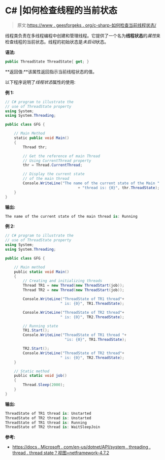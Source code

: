 # C# |如何检查线程的当前状态

> 原文:[https://www . geesforgeks . org/c-sharp-如何检查当前线程状态/](https://www.geeksforgeeks.org/c-sharp-how-to-check-current-state-of-a-thread/)

线程类负责在多线程编程中创建和管理线程。它提供了一个名为**线程状态**的*属性*来检查线程的当前状态。线程的初始状态是*未启动*状态。

**语法:**

```cs
public ThreadState ThreadState{ get; }
```

**返回值:**该属性返回指示当前线程状态的值。

以下程序说明了*线程状态*属性的使用:

**例 1:**

```cs
// C# program to illustrate the 
// use of ThreadState property
using System;
using System.Threading;

public class GFG {

    // Main Method
    static public void Main()
    {
        Thread thr;

        // Get the reference of main Thread
        // Using CurrentThread property
        thr = Thread.CurrentThread;

        // Display the current state
        // of the main thread
        Console.WriteLine("The name of the current state of the Main " 
                                 + "thread is: {0}", thr.ThreadState);
    }
}
```

**输出:**

```cs
The name of the current state of the main thread is: Running

```

**例 2:**

```cs
// C# program to illustrate the 
// use of ThreadState property
using System;
using System.Threading;

public class GFG {

    // Main method
    public static void Main()
    {
        // Creating and initializing threads
        Thread TR1 = new Thread(new ThreadStart(job));
        Thread TR2 = new Thread(new ThreadStart(job));

        Console.WriteLine("ThreadState of TR1 thread"+
                         " is: {0}", TR1.ThreadState);

        Console.WriteLine("ThreadState of TR2 thread"+
                         " is: {0}", TR2.ThreadState);

        // Running state
        TR1.Start();
        Console.WriteLine("ThreadState of TR1 thread "+
                           "is: {0}", TR1.ThreadState);

        TR2.Start();
        Console.WriteLine("ThreadState of TR2 thread"+
                         " is: {0}", TR2.ThreadState);
    }

    // Static method
    public static void job()
    {
        Thread.Sleep(2000);
    }
}
```

**输出:**

```cs
ThreadState of TR1 thread is: Unstarted
ThreadState of TR2 thread is: Unstarted
ThreadState of TR1 thread is: Running
ThreadState of TR2 thread is: WaitSleepJoin

```

**参考:**

*   [https://docs . Microsoft . com/en-us/dotnet/API/system . threading . thread . thread state？视图=netframework-4.7.2](https://docs.microsoft.com/en-us/dotnet/api/system.threading.thread.threadstate?view=netframework-4.7.2)
